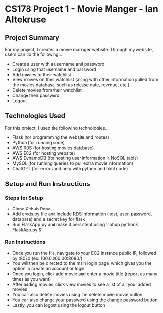 # CS178 Project 1 - Movie Manger - Ian Altekruse

## Project Summary
For my project, I created a movie manager website. Through my website, users can do the following...  
- Create a user with a username and password
- Login using that username and password
- Add movies to their watchlist
- View movies on their watchlist (along with other information pulled from the movies database, such as release date, revenue, etc.)
- Delete movies from their watchlist
- Change their password
- Logout

## Technologies Used
For this project, I used the following technologies...  
- Flask (for programming the website and routes)
- Python (for running code)
- AWS RDS (for hosting movies database)
- AWS EC2 (for hosting website)
- AWS DynamoDB (for hosting user information in NoSQL table)
- MySQL (for running queries to pull extra movie information)
- ChatGPT (for errors and help with python and html code)

## Setup and Run Instructions
### Steps for Setup  
- Clone Github Repo
- Add creds.py file and include RDS information (host, user, password, database) and a secret key for flask
- Run FlaskApp.py and make it persistent using 'nohup python3 FlaskApp.py &'
  
### Run Instructions
- Once you run the file, navigate to your EC2 instance public IP, followed by :8080 (ex: 100.0.000.00:8080/)
- You will then be directed to the main login page, which gives you the option to create an account or login
- Once you login, click add movie and enter a movie title (repeat as many times as you want)
- After adding movies, click view movies to see a list of all your added movies
- You can also delete movies using the delete movie movie button
- You can also change your password using the change password button
- Lastly, you can logout using the logout button
